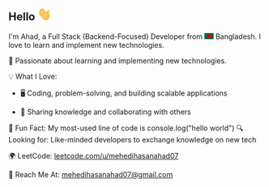 ## Hello <img src="assets/hello.gif" width="28px" alt="hi">

I'm Ahad, a Full Stack (Backend-Focused) Developer from <img src="assets/bangladesh.png" width="18"/> Bangladesh. I love to learn and implement new technologies.

🚀 Passionate about learning and implementing new technologies.

💡 What I Love:

- 🖥️ Coding, problem-solving, and building scalable applications

- 🤝 Sharing knowledge and collaborating with others

📌 Fun Fact: My most-used line of code is console.log("hello world")
🔍 Looking for: Like-minded developers to exchange knowledge on new tech

🌍 LeetCode: <a href="leetcode.com/u/mehedihasanahad07" target="_blank">leetcode.com/u/mehedihasanahad07</a>

📧 Reach Me At: mehedihasanahad07@gmail.com
